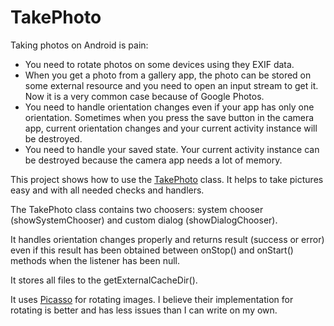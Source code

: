 # TakePhoto

Taking photos on Android is pain:

* You need to rotate photos on some devices using they EXIF data.
* When you get a photo from a gallery app, the photo can be stored on some external resource and you need to open an input stream to get it. Now it is a very common case because of Google Photos.
* You need to handle orientation changes even if your app has only one orientation. Sometimes when you press the save button in the camera app, current orientation changes and your current activity instance will be destroyed.
* You need to handle your saved state. Your current activity instance can be destroyed because the camera app needs a lot of memory.

This project shows how to use the [TakePhoto](app/src/main/java/com/evgeniysharafan/takephoto/util/TakePhoto.java) class. It helps to take pictures easy and with all needed checks and handlers.

The TakePhoto class contains two choosers: system chooser (showSystemChooser) and custom dialog (showDialogChooser). 

It handles orientation changes properly and returns result (success or error) even if this result has been obtained between onStop() and onStart() methods when the listener has been null.

It stores all files to the getExternalCacheDir().

It uses [Picasso](https://github.com/square/picasso) for rotating images. I believe their implementation for rotating is better and has less issues than I can write on my own.
